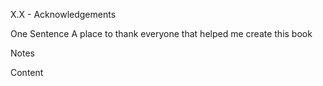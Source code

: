 X.X - Acknowledgements

One Sentence 
A place to thank everyone that helped me create this book

Notes

Content 
